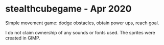 # stealthcubegame - Apr 2020
Simple movement game: dodge obstacles, obtain power ups, reach goal.

I do not claim ownership of any sounds or fonts used. The sprites were created in GIMP.

